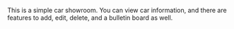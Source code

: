 This is a simple car showroom. 
You can view car information, and there are features to add, edit, delete, and a bulletin board as well.
